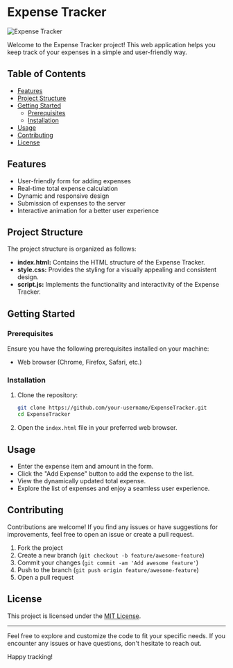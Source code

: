 # Expense Tracker

![Expense Tracker](your_image_url_here)

Welcome to the Expense Tracker project! This web application helps you keep track of your expenses in a simple and user-friendly way.

## Table of Contents

- [Features](#features)
- [Project Structure](#project-structure)
- [Getting Started](#getting-started)
  - [Prerequisites](#prerequisites)
  - [Installation](#installation)
- [Usage](#usage)
- [Contributing](#contributing)
- [License](#license)

## Features

- User-friendly form for adding expenses
- Real-time total expense calculation
- Dynamic and responsive design
- Submission of expenses to the server
- Interactive animation for a better user experience

## Project Structure

The project structure is organized as follows:

- **index.html:** Contains the HTML structure of the Expense Tracker.
- **style.css:** Provides the styling for a visually appealing and consistent design.
- **script.js:** Implements the functionality and interactivity of the Expense Tracker.

## Getting Started

### Prerequisites

Ensure you have the following prerequisites installed on your machine:

- Web browser (Chrome, Firefox, Safari, etc.)

### Installation

1. Clone the repository:

    ```bash
    git clone https://github.com/your-username/ExpenseTracker.git
    cd ExpenseTracker
    ```

2. Open the `index.html` file in your preferred web browser.

## Usage

- Enter the expense item and amount in the form.
- Click the "Add Expense" button to add the expense to the list.
- View the dynamically updated total expense.
- Explore the list of expenses and enjoy a seamless user experience.

## Contributing

Contributions are welcome! If you find any issues or have suggestions for improvements, feel free to open an issue or create a pull request.

1. Fork the project
2. Create a new branch (`git checkout -b feature/awesome-feature`)
3. Commit your changes (`git commit -am 'Add awesome feature'`)
4. Push to the branch (`git push origin feature/awesome-feature`)
5. Open a pull request

## License

This project is licensed under the [MIT License](LICENSE).

---

Feel free to explore and customize the code to fit your specific needs. If you encounter any issues or have questions, don't hesitate to reach out.

Happy tracking!
